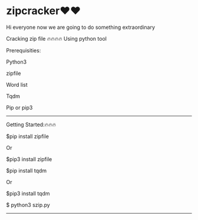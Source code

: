 # zipcracker❤️❤️
Hi everyone now we are going to do something extraordinary

Cracking zip file 
🔥🔥🔥🔥
Using python tool

Prerequisities:

Python3

zipfile

Word list

Tqdm

Pip or pip3
______________________________________________

Getting Started:🔥🔥🔥

$pip install zipfile

Or

$pip3 install zipfile

$pip install tqdm 

Or

$pip3 install tqdm

$ python3 szip.py
______________________________________________





